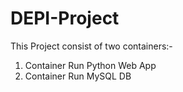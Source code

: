 # DEPI-Project
This Project consist of two containers:-
1. Container Run Python Web App
2. Container Run MySQL DB
